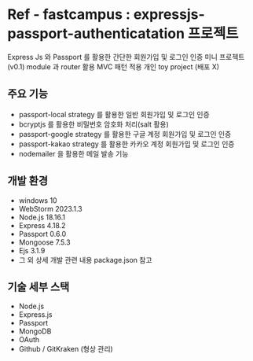 # Ref - fastcampus : expressjs-passport-authenticatation 프로젝트
Express Js 와 Passport 를 활용한 간단한 회원가입 및 로그인 인증 미니 프로젝트 (v0.1)
module 과 router 활용 MVC 패턴 적용
개인 toy project (배포 X)

## 주요 기능
* passport-local strategy 를 활용한 일반 회원가입 및 로그인 인증
* bcryptjs 를 활용한 비밀번호 암호화 처리(salt 활용)
* passport-google strategy 를 활용한 구글 계정 회원가입 및 로그인 인증
* passport-kakao strategy 를 활용한 카카오 계정 회원가입 및 로그인 인증
* nodemailer 을 활용한 메일 발송 기능

## 개발 환경
* windows 10
* WebStorm 2023.1.3
* Node.js 18.16.1
* Express 4.18.2
* Passport 0.6.0
* Mongoose 7.5.3
* Ejs 3.1.9
* 그 외 상세 개발 관련 내용 package.json 참고

## 기술 세부 스택
* Node.js
* Express.js
* Passport
* MongoDB
* OAuth
* Github / GitKraken (형상 관리)
